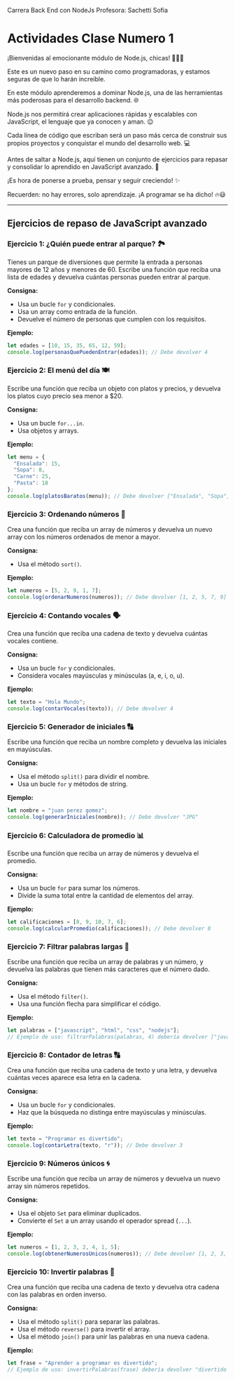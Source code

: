 Carrera Back End con NodeJs
Profesora: Sachetti Sofia

# Actividades Clase Numero 1

¡Bienvenidas al emocionante módulo de Node.js, chicas! 👩‍💻🚀

Este es un nuevo paso en su camino como programadoras, y estamos seguras de que lo harán increíble.

En este módulo aprenderemos a dominar Node.js, una de las herramientas más poderosas para el desarrollo backend. 🌐

Node.js nos permitirá crear aplicaciones rápidas y escalables con JavaScript, el lenguaje que ya conocen y aman. 😉

Cada línea de código que escriban será un paso más cerca de construir sus propios proyectos y conquistar el mundo del desarrollo web. 💻

Antes de saltar a Node.js, aquí tienen un conjunto de ejercicios para repasar y consolidar lo aprendido en JavaScript avanzado. 💪

¡Es hora de ponerse a prueba, pensar y seguir creciendo! ✨

Recuerden: no hay errores, solo aprendizaje. ¡A programar se ha dicho! 🔥😃

---

## Ejercicios de repaso de JavaScript avanzado

### Ejercicio 1: ¿Quién puede entrar al parque? 🏞️

Tienes un parque de diversiones que permite la entrada a personas mayores de 12 años y menores de 60. Escribe una función que reciba una lista de edades y devuelva cuántas personas pueden entrar al parque.

**Consigna:**
*   Usa un bucle `for` y condicionales.
*   Usa un array como entrada de la función.
*   Devuelve el número de personas que cumplen con los requisitos.

**Ejemplo:**
```javascript
let edades = [10, 15, 35, 65, 12, 59];
console.log(personasQuePuedenEntrar(edades)); // Debe devolver 4
```

### Ejercicio 2: El menú del día 🍽️

Escribe una función que reciba un objeto con platos y precios, y devuelva los platos cuyo precio sea menor a $20.

**Consigna:**
*   Usa un bucle `for...in`.
*   Usa objetos y arrays.

**Ejemplo:**
```javascript
let menu = {
  "Ensalada": 15,
  "Sopa": 8,
  "Carne": 25,
  "Pasta": 18
};
console.log(platosBaratos(menu)); // Debe devolver ["Ensalada", "Sopa", "Pasta"]
```

### Ejercicio 3: Ordenando números 🔢

Crea una función que reciba un array de números y devuelva un nuevo array con los números ordenados de menor a mayor.

**Consigna:**
*   Usa el método `sort()`.

**Ejemplo:**
```javascript
let numeros = [5, 2, 9, 1, 7];
console.log(ordenarNumeros(numeros)); // Debe devolver [1, 2, 5, 7, 9]
```

### Ejercicio 4: Contando vocales 🗣️

Crea una función que reciba una cadena de texto y devuelva cuántas vocales contiene.

**Consigna:**
*   Usa un bucle `for` y condicionales.
*   Considera vocales mayúsculas y minúsculas (a, e, i, o, u).

**Ejemplo:**
```javascript
let texto = "Hola Mundo";
console.log(contarVocales(texto)); // Debe devolver 4
```

### Ejercicio 5: Generador de iniciales 🔠

Escribe una función que reciba un nombre completo y devuelva las iniciales en mayúsculas.

**Consigna:**
*   Usa el método `split()` para dividir el nombre.
*   Usa un bucle `for` y métodos de string.

**Ejemplo:**
```javascript
let nombre = "juan perez gomez";
console.log(generarIniciales(nombre)); // Debe devolver "JPG"
```

### Ejercicio 6: Calculadora de promedio 📊

Escribe una función que reciba un array de números y devuelva el promedio.

**Consigna:**
*   Usa un bucle `for` para sumar los números.
*   Divide la suma total entre la cantidad de elementos del array.

**Ejemplo:**
```javascript
let calificaciones = [8, 9, 10, 7, 6];
console.log(calcularPromedio(calificaciones)); // Debe devolver 8
```

### Ejercicio 7: Filtrar palabras largas 📏

Escribe una función que reciba un array de palabras y un número, y devuelva las palabras que tienen más caracteres que el número dado.

**Consigna:**
*   Usa el método `filter()`.
*   Usa una función flecha para simplificar el código.

**Ejemplo:**
```javascript
let palabras = ["javascript", "html", "css", "nodejs"];
// Ejemplo de uso: filtrarPalabras(palabras, 4) debería devolver ["javascript", "nodejs"]
```

### Ejercicio 8: Contador de letras 🔠

Crea una función que reciba una cadena de texto y una letra, y devuelva cuántas veces aparece esa letra en la cadena.

**Consigna:**
*   Usa un bucle `for` y condicionales.
*   Haz que la búsqueda no distinga entre mayúsculas y minúsculas.

**Ejemplo:**
```javascript
let texto = "Programar es divertido";
console.log(contarLetra(texto, "r")); // Debe devolver 3
```

### Ejercicio 9: Números únicos 🌀

Escribe una función que reciba un array de números y devuelva un nuevo array sin números repetidos.

**Consigna:**
*   Usa el objeto `Set` para eliminar duplicados.
*   Convierte el `Set` a un array usando el operador spread (`...`).

**Ejemplo:**
```javascript
let numeros = [1, 2, 3, 2, 4, 1, 5];
console.log(obtenerNumerosUnicos(numeros)); // Debe devolver [1, 2, 3, 4, 5]
```

### Ejercicio 10: Invertir palabras 🔄

Crea una función que reciba una cadena de texto y devuelva otra cadena con las palabras en orden inverso.

**Consigna:**
*   Usa el método `split()` para separar las palabras.
*   Usa el método `reverse()` para invertir el array.
*   Usa el método `join()` para unir las palabras en una nueva cadena.

**Ejemplo:**
```javascript
let frase = "Aprender a programar es divertido";
// Ejemplo de uso: invertirPalabras(frase) debería devolver "divertido es programar a Aprender"
```